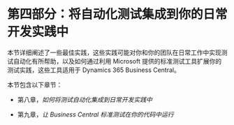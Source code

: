 # 第四部分：将自动化测试集成到你的日常开发实践中

本节详细阐述了一些最佳实践，这些实践可能对你和你的团队在日常工作中实现测试自动化有所帮助，以及如何通过利用 Microsoft 提供的标准测试工具扩展你的测试实践，这些工具适用于 Dynamics 365 Business Central。

本节包含以下章节：

+   第八章，*如何将测试自动化集成到日常开发实践中*

+   第九章，*让 Business Central 标准测试在你的代码中运行*
